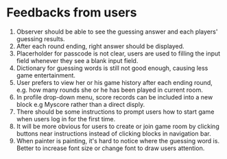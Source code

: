 Feedbacks from users
=====================

1. Observer should be able to see the guessing answer and each players' guessing results.
2. After each round ending, right answer should be displayed.
3. Placerholder for passcode is not clear, users are used to filling the input field whenever they see a blank input field.
4. Dictionary for guessing words is still not good enough, causing less game entertainment.
5. User prefers to view her or his game history after each ending round, e.g. how many rounds she or he has been played in current room.
6. In profile drop-down menu, score records can be included into a new block e.g Myscore rather than a direct disply.
7. There should be some instructions to prompt users how to start game when users log in for the first time.
8. It will be more obvious for users to create or join game room by clicking buttons near instructions instead of clicking blocks in navigation bar.
9. When painter is painting, it's hard to notice where the guessing word is. Better to increase font size or change font to draw users attention.